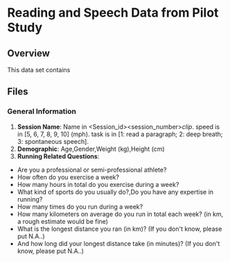 # Reading and Speech Data from Pilot Study

## Overview
This data set contains 
## Files

### General Information
1. **Session Name**: Name in <Session_id>_<speed>_<session_number>_clip_<task>. speed is in [5, 6, 7, 8, 9, 10] (mph). task is in [1: read a paragraph; 2: deep breath; 3: spontaneous speech].
2. **Demographic**: Age,Gender,Weight (kg),Height (cm)
3. **Running Related Questions**:
- Are you a professional or semi-professional athlete?
- How often do you exercise a week?
- How many hours in total do you exercise during a week?
- What kind of sports do you usually do?,Do you have any expertise in running?
- How many times do you run during a week?
- How many kilometers on average do you run in total each week? (in km, a rough estimate would be fine)
- What is the longest distance you ran (in km)? (If you don't know, please put N.A..)
- And how long did your longest distance take (in minutes)? (If you don't know, please put N.A..)
